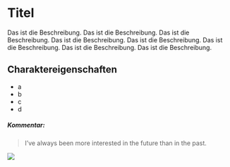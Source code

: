 # Titel

Das ist die Beschreibung. Das ist die Beschreibung. Das ist die Beschreibung. Das ist die Beschreibung. Das ist die Beschreibung. Das ist die Beschreibung. Das ist die Beschreibung. Das ist die Beschreibung.

## Charaktereigenschaften
* a
* b
* c
* d

##### Kommentar:

> I’ve always been more interested
> in the future than in the past.

<img src="https://i.ytimg.com/vi/Zl32Jn0SH_s/maxresdefault.jpg"/>
